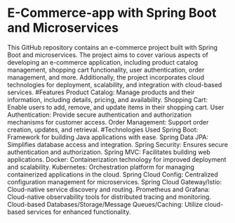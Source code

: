 # E-Commerce-app with Spring Boot and Microservices
This GitHub repository contains an e-commerce project built with Spring Boot and microservices. The project aims to cover various aspects of developing an e-commerce application, including product catalog management, shopping cart functionality, user authentication, order management, and more. Additionally, the project incorporates cloud technologies for deployment, scalability, and integration with cloud-based services.
#Features
Product Catalog: Manage products and their information, including details, pricing, and availability.
Shopping Cart: Enable users to add, remove, and update items in their shopping cart.
User Authentication: Provide secure authentication and authorization mechanisms for customer access.
Order Management: Support order creation, updates, and retrieval.
#Technologies Used
Spring Boot: Framework for building Java applications with ease.
Spring Data JPA: Simplifies database access and integration.
Spring Security: Ensures secure authentication and authorization.
Spring MVC: Facilitates building web applications.
Docker: Containerization technology for improved deployment and scalability.
Kubernetes: Orchestration platform for managing containerized applications in the cloud.
Spring Cloud Config: Centralized configuration management for microservices.
Spring Cloud Gateway/Istio: Cloud-native service discovery and routing.
Prometheus and Grafana: Cloud-native observability tools for distributed tracing and monitoring.
Cloud-based Databases/Storage/Message Queues/Caching: Utilize cloud-based services for enhanced functionality.
